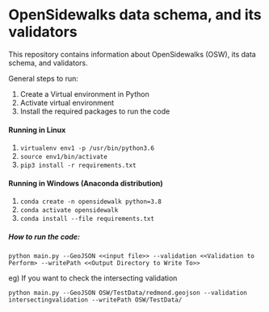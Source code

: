 # OpenSidewalks data schema, and its validators
This repository contains information about OpenSidewalks (OSW), its data schema, and validators.  

General steps to run:
1. Create a Virtual environment in Python
2. Activate virtual environment
3. Install the required packages to run the code

#### Running in Linux
1. `virtualenv env1 -p /usr/bin/python3.6`
2.  `source env1/bin/activate`
3. `pip3 install -r requirements.txt`

#### Running in Windows (Anaconda distribution)
1. `conda create -n opensidewalk python=3.8`
2. `conda activate opensidewalk`
3. `conda install --file requirements.txt`

##### How to run the code:

    python main.py --GeoJSON <<input file>> --validation <<Validation to Perform> --writePath <<Output Directory to Write To>>

eg) If you want to check the intersecting validation



    python main.py --GeoJSON OSW/TestData/redmond.geojson --validation intersectingvalidation --writePath OSW/TestData/
